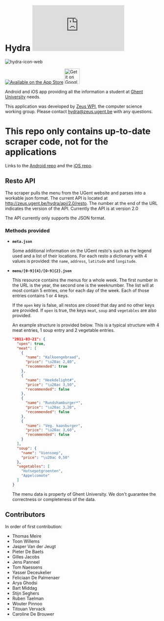 # Hydra [![Analytics](https://ga-beacon.appspot.com/UA-25444917-6/ZeusWPI/hydra/README.md?pixel)](https://github.com/igrigorik/ga-beacon)

![hydra-icon-web](https://f.cloud.github.com/assets/5676/46955/0101cef4-58a8-11e2-8b16-06537c38a8cf.png)


[![Available on the App Store](http://student.ugent.be/hydra/img/store-ios.png)](https://itunes.apple.com/be/app/hydra/id602640924)
<a href='https://play.google.com/store/apps/details?id=be.ugent.zeus.hydra&utm_source=global_co&utm_medium=prtnr&utm_content=Mar2515&utm_campaign=PartBadge&pcampaignid=MKT-Other-global-all-co-prtnr-py-PartBadge-Mar2515-1'><img alt='Get it on Google Play' src='https://zeus.ugent.be/assets/images/google.svg' height="50px"/></a>

Android and iOS app providing all the information a student at [Ghent University](http://www.ugent.be/) needs.

This application was developed by [Zeus WPI](http://zeus.ugent.be), the computer science working group. Please contact [hydra@zeus.ugent.be](mailto:hydra@zeus.ugent.be) with any questions.

# This repo only contains up-to-date scraper code, not for the applications

Links to the [Android repo](https://github.com/ZeusWPI/hydra-android) and the [iOS repo](https://github.com/ZeusWPI/hydra-iOS).

## Resto API

The scraper pulls the menu from the UGent website and parses into a workable json format. The current API is located at http://zeus.ugent.be/hydra/api/2.0/resto. The number at the end of the URL indicates the version of the API. Currently the API is at version 2.0

The API currently only supports the JSON format.

### Methods provided

* **`meta.json`**

  Some additional information on the UGent resto's such as the legend used and a list of their locations. For each resto a dictionary with 4 values is provided: the `name`, `address`, `latitude` and `longitude`.

* **`menu/[0-9]{4}/[O-9]{2}.json`**

  This resource contains the menus for a whole week. The first number in the URL is the year, the second one is the weeknumber. The list will at most contain 5 entries, one for each day of the week. Each of those entries contains 1 or 4 keys.

  If the `open` key is false, all restos are closed that day and no other keys are provided. If `open` is true, the keys `meat`, `soup` and `vegetables` are also provided.

  An example structure is provided below. This is a typical structure with 4 meat entries, 1 soup entry and 2 vegetable entries.
  ```json
  "2011-03-21": {
    "open": true,
    "meat": [
      {
        "name": "Kalkoengebraad",
        "price": "\u20ac 2,80",
        "recommended": true
      },
      {
        "name": "Heekdelight#",
        "price": "\u20ac 3,50",
        "recommended": false
      },
      {
        "name": "Rundshamburger*",
        "price": "\u20ac 3,20",
        "recommended": false
      },
      {
        "name": "Veg. kaasburger",
        "price": "\u20ac 3,60",
        "recommended": false
      }
    ],
    "soup": {
      "name": "Uiensoep",
      "price": "\u20ac 0,50"
    },
    "vegetables": [
      "Hutsepotgroenten",
      "Appelcomote"
    ]
  }
  ```
  The menu data is property of Ghent University. We don't guarantee the correctness or completeness of the data.

## Contributors

In order of first contribution:

* Thomas Meire
* Toon Willems
* Jasper Van der Jeugt
* Pieter De Baets
* Gilles Jacobs
* Jens Panneel
* Tom Naessens
* Yasser Deceukelier
* Feliciaan De Palmenaer
* Arya Ghodsi
* Bart Middag
* Stijn Seghers
* Ruben Taelman
* Wouter Pinnoo
* Titouan Vervack
* Caroline De Brouwer
